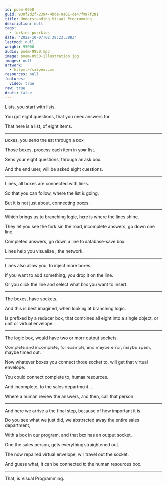 ```yaml
---
id: poem-0950
guid: 930f2d2f-2394-4bde-9a61-ce47f897f281
title: Understanding Visual Programming
description: null
tags:
  - furkies-purrkies
date: '2022-10-07T02:39:23.388Z'
lastmod: null
weight: 95000
audio: poem-0950.mp3
image: poem-0950-illustration.jpg
images: null
artwork:
  - https://catpea.com
resources: null
features:
  video: true
raw: true
draft: false
---
```


Lists,
you start with lists.

You got eight questions,
that you need answers for.

That here is a list,
of eight items.

---

Boxes,
you send the list through a box.

Those boxes,
process each item in your list.

Sens your eight questions,
through an ask box.

And the end user,
will be asked eight questions.


---

Lines,
all boxes are connected with lines.

So that you can follow,
where the list is going.

But it is not just about,
connecting boxes.

---

Which brings us to branching logic,
here is where the lines shine.

They let you see the fork sin the road,
incomplete answers, go down one line.

Completed answers,
go down a line to database-save box.

Lines help you visualize ,
the network.

---

Lines also allow you,
to inject more boxes.

If you want to add something,
you drop it on the line.

Or you click the line
and select what box you want to insert.

---

The boxes,
have sockets.

And this is best imagined,
when looking at branching logic.

Is prefixed by a reducer box,
that combines all eight into a single object, or unit or virtual envelope.

---

The logic box,
would have two or more output sockets.

Complete and incomplete, for example,
and maybe error, maybe spam, maybe timed out.

Now whatever boxes you connect those socket to,
will get that virtual envelope.

You could connect complete to,
human resources.

And incomplete,
to the sales department...

Where a human review the answers,
and then, call that person.

---

And here we arrive a the final step,
because of how important it is.

Do you see what we just did,
we abstracted away the entire sales department,

With a box in our program,
and that box has an output socket.

One the sales person,
gets everything straightened out.

The now repaired virtual envelope,
will travel out the socket.

And guess what,
it can be connected to the human resources box.

---

That,
is Visual Programming.